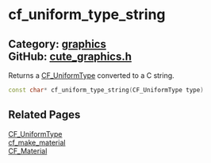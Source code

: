 [//]: # (This file is automatically generated by Cute Framework's docs parser.)
[//]: # (Do not edit this file by hand!)
[//]: # (See: https://github.com/RandyGaul/cute_framework/blob/master/samples/docs_parser.cpp)
[](../header.md ':include')

# cf_uniform_type_string

Category: [graphics](/api_reference?id=graphics)  
GitHub: [cute_graphics.h](https://github.com/RandyGaul/cute_framework/blob/master/include/cute_graphics.h)  
---

Returns a [CF_UniformType](/graphics/cf_uniformtype.md) converted to a C string.

```cpp
const char* cf_uniform_type_string(CF_UniformType type)
```

## Related Pages

[CF_UniformType](/graphics/cf_uniformtype.md)  
[cf_make_material](/graphics/cf_make_material.md)  
[CF_Material](/graphics/cf_material.md)  
